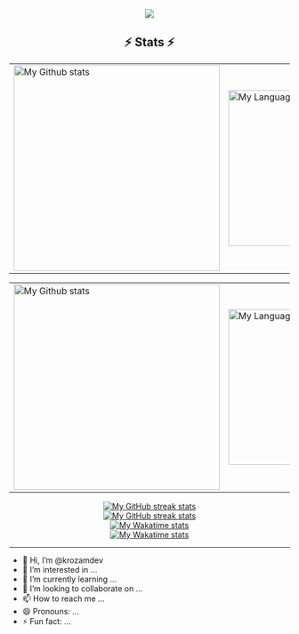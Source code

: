 <div align="center">
  <a href="https://github.com/krozamdev">
    <img src="https://visitor-badge.laobi.icu/badge?page_id=krozamdev.krozamdev" />
  </a>
</div>


<h2 align="center">⚡ Stats ⚡</h2>
<!-- GRS (Light Mode) -->
<a href="https://github.com/krozamdev#gh-light-mode-only">
  <table cellspacing="0" cellpadding="0" align="center">
    <tr>
      <td style="border: 0;">
          <img
            src="https://github-readme-stats-krozam.vercel.app/api?username=krozamdev&show_icons=true&include_all_commits=true&hide_border=true&number_format=long&rank_icon=percentile&show=reviews,discussions_started,discussions_answered,prs_merged,prs_merged_percentage#gh-light-mode-only"
            alt="My Github stats"
            height="370"
          />
      </td>
      <td style="border: 0;">
          <img
            src="https://github-readme-stats-krozam.vercel.app/api/top-langs/?username=krozamdev&layout=pie&hide_border=true&langs_count=10&size_weight=0.5&count_weight=0.5&custom_title=Langs%20distribution%20in%20my%20repos#gh-light-mode-only"
            alt="My Language stats"
            width="280"
          />
      </td>
    </tr>
  </table>
</a>

<!-- GRS (Dark Mode) -->
<a href="https://github.com/krozamdev#gh-dark-mode-only">
  <table cellspacing="0" cellpadding="0" align="center">
    <tr>
      <td style="border: 0;">
        <img
          src="https://github-readme-stats-krozam.vercel.app/api?username=krozamdev&show_icons=true&include_all_commits=true&icon_color=2d77dc&title_color=2d77dc&text_color=ffffff&bg_color=0d1117&hide_border=true&number_format=long&rank_icon=percentile&show=reviews,discussions_started,discussions_answered,prs_merged,prs_merged_percentage#gh-dark-mode-only"
          alt="My Github stats"
          height="370"
        />
      </td>
      <td style="border: 0;">
        <img
          src="https://github-readme-stats-krozam.vercel.app/api/top-langs/?username=krozamdev&layout=pie&icon_color=2d77dc&title_color=2d77dc&text_color=ffffff&bg_color=0d1117&hide_border=true&langs_count=10&size_weight=0.5&count_weight=0.5&custom_title=Langs%20distribution%20in%20my%20repos#gh-dark-mode-only"
          alt="My Language stats"
          width="280"
        />
      </td>
    </tr>
  </table>
</a>

<!-- Streak stats (Light mode) -->
<div align="center">
  <a href="https://github.com/krozamdev#gh-light-mode-only">
    <img
       src="https://github-readme-streak-stats-phi-opal.vercel.app/?user=krozamdev&locale=en&type=svg&hide_border=true&fire=2d77dc&ring=2d77dc&currStreakLabel=000000"
       alt="My GitHub streak stats"
     />
  </a>
</div>


<!-- Streak stats (Dark mode) -->
<div align="center">
  <a href="https://github.com/krozamdev#gh-dark-mode-only">
    <img
       src="https://github-readme-streak-stats-phi-opal.vercel.app/?user=krozamdev&background=0d1117&currStreakNum=ffffff&sideNums=ffffff&currStreakLabel=ffffff&sideLabels=ffffff&dates=ffffff&fire=2d77dc&ring=2d77dc&locale=en&type=svg&hide_border=true"
       alt="My GitHub streak stats"
     />
  </a>
</div>

<!-- WakaTime stats (Light mode) -->
<div align="center">
  <a href="https://github.com/krozamdev#gh-light-mode-only">
    <img
        src="https://github-readme-stats-krozam.vercel.app/api/wakatime?username=krozamdev&layout=compact&hide_border=true&custom_title=WakaTime%20Stats%20%28Since%20Aug%2017%202024%29"
        alt="My Wakatime stats"
      />
  </a>
</div>

<!-- WakaTime stats (Dark mode) -->
<div align="center">
  <a href="https://github.com/krozamdev#gh-dark-mode-only">
    <img
        src="https://github-readme-stats-krozam.vercel.app/api/wakatime?username=krozamdev&layout=compact&hide_border=true&icon_color=2d77dc&title_color=2d77dc&text_color=ffffff&bg_color=0d1117&custom_title=WakaTime%20Stats%20%28Since%20Aug%2017%202024%29"
        alt="My Wakatime stats"
      />
  </a>
</div>

<hr>

- 👋 Hi, I’m @krozamdev
- 👀 I’m interested in ...
- 🌱 I’m currently learning ...
- 💞️ I’m looking to collaborate on ...
- 📫 How to reach me ...
- 😄 Pronouns: ...
- ⚡ Fun fact: ...

<!---
krozamdev/krozamdev is a ✨ special ✨ repository because its `README.md` (this file) appears on your GitHub profile.
You can click the Preview link to take a look at your changes.
--->
